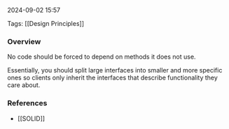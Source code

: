 
2024-09-02 15:57

Tags: [[Design Principles]]

### Overview
No code should be forced to depend on methods it does not use.

Essentially, you should split large interfaces into smaller and more specific ones so clients only inherit the interfaces that describe functionality they care about.

### References
- [[SOLID]]
